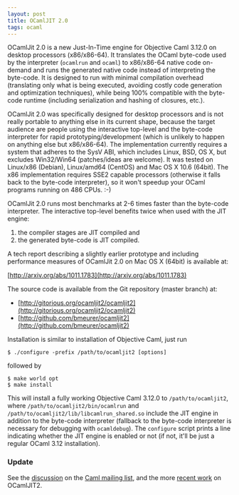 ```yaml
---
layout: post
title: OCamlJIT 2.0
tags: ocaml
---
```


OCamlJit 2.0 is a new Just-In-Time engine for Objective Caml 3.12.0 on desktop processors
(x86/x86-64). It translates the OCaml byte-code used by the interpreter (`ocamlrun` and `ocaml`)
to x86/x86-64 native code on-demand and runs the generated native code instead of interpreting
the byte-code. It is designed to run with minimal compilation overhead (translating only what
is being executed, avoiding costly code generation and optimization techniques), while being
100% compatible with the byte-code runtime (including serialization and hashing of closures,
etc.).  

OCamlJit 2.0 was specifically designed for desktop processors and is not really portable to
anything else in its current shape, because the target audience are people using the interactive
top-level and the byte-code interpreter for rapid prototyping/development (which is unlikely to
happen on anything else but x86/x86-64). The implementation currently requires a system that
adheres to the SysV ABI, which includes Linux, BSD, OS X, but excludes Win32/Win64
(patches/ideas are welcome). It was tested on Linux/x86 (Debian), Linux/amd64 (CentOS) and Mac
OS X 10.6 (64bit). The x86 implementation requires SSE2 capable processors (otherwise it falls
back to the byte-code interpreter), so it won't speedup your OCaml programs running on
486 CPUs. :-)

OCamlJit 2.0 runs most benchmarks at 2-6 times faster than the byte-code interpreter. The
interactive top-level benefits twice when used with the JIT engine:

1. the compiler stages are JIT compiled and
2. the generated byte-code is JIT compiled.

A tech report describing a slightly earlier prototype and including performance measures of
OCamlJit 2.0 on Mac OS X (64bit) is available at:

[http://arxiv.org/abs/1011.1783](http://arxiv.org/abs/1011.1783)

The source code is available from the Git repository (master branch) at:

* [http://gitorious.org/ocamljit2/ocamljit2](http://gitorious.org/ocamljit2/ocamljit2)
* [http://github.com/bmeurer/ocamljit2](http://github.com/bmeurer/ocamljit2)

Installation is similar to installation of Objective Caml, just run

```
$ ./configure -prefix /path/to/ocamljit2 [options]
```

followed by

```
$ make world opt
$ make install
```

This will install a fully working Objective Caml 3.12.0 to `/path/to/ocamljit2`, where
`/path/to/ocamljit2/bin/ocamlrun` and `/path/to/ocamljit2/lib/libcamlrun_shared.so` include
the JIT engine in addition to the byte-code interpreter (fallback to the byte-code interpreter
is necessary for debugging with `ocamldebug`). The `configure` script prints a line indicating
whether the JIT engine is enabled or not (if not, it'll be just a regular OCaml 3.12
installation).

### Update

See the [discussion](http://caml.inria.fr/pub/ml-archives/caml-list/2010/11/7d46cc65289d9b9def4f7ff4e2e6258a.en.html) on the [Caml mailing list](http://caml.inria.fr/pub/ml-archives/caml-list/index.en.html), and the more [recent work](/2010/11/30/ocamljit2-vs-ocamljit) on OCamlJIT2.
